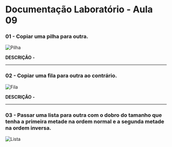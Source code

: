# Documentação Laboratório - Aula 09

### 01 - Copiar uma pilha para outra.

![Pilha](https://user-images.githubusercontent.com/97108963/200976349-031b1044-37f7-4c09-9b28-9133c52a20bf.PNG)

**DESCRIÇÃO -**

---

### 02 - Copiar uma fila para outra ao contrário.

![Fila](https://user-images.githubusercontent.com/97108963/200976352-b670803a-301a-40af-94cc-19c020d5192c.PNG)

**DESCRIÇÃO -**

---

### 03 - Passar uma lista para outra com o dobro do tamanho que tenha a primeira metade na ordem normal e a segunda metade na ordem inversa.

![Lista](https://user-images.githubusercontent.com/97108963/200976346-4a9ec308-e92b-4a30-a543-20fddebeef16.PNG)
